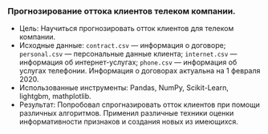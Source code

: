 ### Прогнозирование оттока клиентов телеком компании.

- Цель: Научиться прогнозировать отток клиентов для телеком компании.
- Исходные данные: `contract.csv` — информация о договоре; `personal.csv` — персональные данные клиента; `internet.csv` — информация об интернет-услугах; `phone.csv` — информация об услугах телефонии. Информация о договорах актуальна на 1 февраля 2020.
- Использованные инструменты: Pandas, NumPy, Scikit-Learn, lightgbm, mathplotlib.
- Результат: Попробовал спрогназировать отток клиентов при помощи различных алгоритмов. Применил различные техники оценки информативности признаков и создания новых из имеющихся.